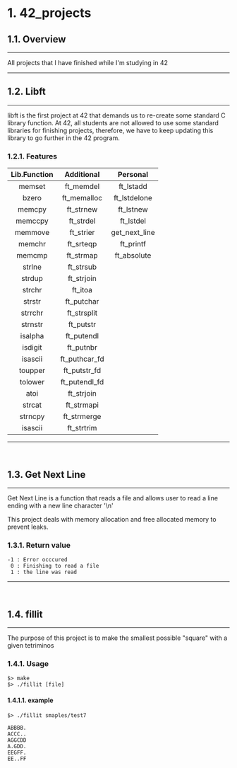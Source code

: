 # 1. 42_projects

## 1.1. Overview
---

All projects that I have finished while I'm studying in 42

---

## 1.2. Libft

---

libft is the first project at 42 that demands us to re-create some standard C library function.
At 42, all students are not allowed to use some standard libraries for finishing projects, therefore, we have to keep updating this library to go further in the 42 program.


### 1.2.1. Features

| Lib.Function |  Additional   |   Personal    |
| :----------: | :-----------: | :-----------: |
|    memset    |   ft_memdel   |   ft_lstadd   |
|    bzero     |  ft_memalloc  | ft_lstdelone  |
|    memcpy    |   ft_strnew   |   ft_lstnew   |
|   memccpy    |   ft_strdel   |   ft_lstdel   |
|   memmove    |   ft_strier   | get_next_line |
|    memchr    |   ft_srteqp   |   ft_printf   |
|    memcmp    |   ft_strmap   |  ft_absolute  |
|    strlne    |   ft_strsub   |
|    strdup    |  ft_strjoin   |
|    strchr    |    ft_itoa    |
|    strstr    |  ft_putchar   |
|   strrchr    |  ft_strsplit  |
|   strnstr    |   ft_putstr   |
|   isalpha    |  ft_putendl   |
|   isdigit    |   ft_putnbr   |
|   isascii    | ft_puthcar_fd |
|   toupper    | ft_putstr_fd  |
|   tolower    | ft_putendl_fd |
|     atoi     |  ft_strjoin   |
|    strcat    |  ft_strmapi   |
|   strncpy    |  ft_strmerge  |
|   isascii    |  ft_strtrim   |

---

<br />

## 1.3. Get Next Line
---

<p>Get Next Line is a function that reads a file and allows user to read a line ending with a new line character '\n' 

This project deals with memory allocation and free allocated memory to prevent leaks.
</p>
 
### 1.3.1. Return value
    -1 : Error occcured
     0 : Finishing to read a file
     1 : the line was read

---

<br />

## 1.4. fillit
---
<p>The purpose of this project is to make the smallest possible "square" with a given tetriminos
</p>

### 1.4.1. Usage
    $> make
    $> ./fillit [file]
#### 1.4.1.1. example
    $> ./fillit smaples/test7

    ABBBB.
    ACCC..
    AGGCDD
    A.GDD.
    EEGFF.
    EE..FF

